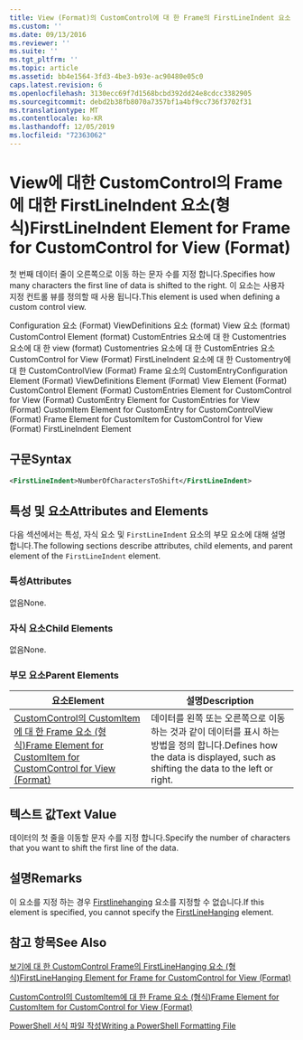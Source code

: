 ```yaml
---
title: View (Format)의 CustomControl에 대 한 Frame의 FirstLineIndent 요소 | Microsoft Docs
ms.custom: ''
ms.date: 09/13/2016
ms.reviewer: ''
ms.suite: ''
ms.tgt_pltfrm: ''
ms.topic: article
ms.assetid: bb4e1564-3fd3-4be3-b93e-ac90480e05c0
caps.latest.revision: 6
ms.openlocfilehash: 3130ecc69f7d1568bcbd392dd24e8cdcc3382905
ms.sourcegitcommit: debd2b38fb8070a7357bf1a4bf9cc736f3702f31
ms.translationtype: MT
ms.contentlocale: ko-KR
ms.lasthandoff: 12/05/2019
ms.locfileid: "72363062"
---
```

# <a name="firstlineindent-element-for-frame-for-customcontrol-for-view-format"></a><span data-ttu-id="25b90-102">View에 대한 CustomControl의 Frame에 대한 FirstLineIndent 요소(형식)</span><span class="sxs-lookup"><span data-stu-id="25b90-102">FirstLineIndent Element for Frame for CustomControl for View (Format)</span></span>

<span data-ttu-id="25b90-103">첫 번째 데이터 줄이 오른쪽으로 이동 하는 문자 수를 지정 합니다.</span><span class="sxs-lookup"><span data-stu-id="25b90-103">Specifies how many characters the first line of data is shifted to the right.</span></span> <span data-ttu-id="25b90-104">이 요소는 사용자 지정 컨트롤 뷰를 정의할 때 사용 됩니다.</span><span class="sxs-lookup"><span data-stu-id="25b90-104">This element is used when defining a custom control view.</span></span>

<span data-ttu-id="25b90-105">Configuration 요소 (Format) ViewDefinitions 요소 (format) View 요소 (format) CustomControl Element (format) CustomEntries 요소에 대 한 Customentries 요소에 대 한 view (format) Customentries 요소에 대 한 CustomEntries 요소 CustomControl for View (Format) FirstLineIndent 요소에 대 한 Customentry에 대 한 CustomControlView (Format) Frame 요소의 CustomEntry</span><span class="sxs-lookup"><span data-stu-id="25b90-105">Configuration Element (Format) ViewDefinitions Element (Format) View Element (Format) CustomControl Element (Format) CustomEntries Element for CustomControl for View (Format) CustomEntry Element for CustomEntries for View (Format) CustomItem Element for CustomEntry for CustomControlView (Format) Frame Element for CustomItem for CustomControl for View (Format) FirstLineIndent Element</span></span>

## <a name="syntax"></a><span data-ttu-id="25b90-106">구문</span><span class="sxs-lookup"><span data-stu-id="25b90-106">Syntax</span></span>

```xml
<FirstLineIndent>NumberOfCharactersToShift</FirstLineIndent>
```

## <a name="attributes-and-elements"></a><span data-ttu-id="25b90-107">특성 및 요소</span><span class="sxs-lookup"><span data-stu-id="25b90-107">Attributes and Elements</span></span>

<span data-ttu-id="25b90-108">다음 섹션에서는 특성, 자식 요소 및 `FirstLineIndent` 요소의 부모 요소에 대해 설명 합니다.</span><span class="sxs-lookup"><span data-stu-id="25b90-108">The following sections describe attributes, child elements, and parent element of the `FirstLineIndent` element.</span></span>

### <a name="attributes"></a><span data-ttu-id="25b90-109">특성</span><span class="sxs-lookup"><span data-stu-id="25b90-109">Attributes</span></span>

<span data-ttu-id="25b90-110">없음</span><span class="sxs-lookup"><span data-stu-id="25b90-110">None.</span></span>

### <a name="child-elements"></a><span data-ttu-id="25b90-111">자식 요소</span><span class="sxs-lookup"><span data-stu-id="25b90-111">Child Elements</span></span>

<span data-ttu-id="25b90-112">없음</span><span class="sxs-lookup"><span data-stu-id="25b90-112">None.</span></span>

### <a name="parent-elements"></a><span data-ttu-id="25b90-113">부모 요소</span><span class="sxs-lookup"><span data-stu-id="25b90-113">Parent Elements</span></span>

|<span data-ttu-id="25b90-114">요소</span><span class="sxs-lookup"><span data-stu-id="25b90-114">Element</span></span>|<span data-ttu-id="25b90-115">설명</span><span class="sxs-lookup"><span data-stu-id="25b90-115">Description</span></span>|
|-------------|-----------------|
|[<span data-ttu-id="25b90-116">CustomControl의 CustomItem에 대 한 Frame 요소 (형식)</span><span class="sxs-lookup"><span data-stu-id="25b90-116">Frame Element for CustomItem for CustomControl for View (Format)</span></span>](./frame-element-for-customitem-for-customcontrol-for-view-format.md)|<span data-ttu-id="25b90-117">데이터를 왼쪽 또는 오른쪽으로 이동 하는 것과 같이 데이터를 표시 하는 방법을 정의 합니다.</span><span class="sxs-lookup"><span data-stu-id="25b90-117">Defines how the data is displayed, such as shifting the data to the left or right.</span></span>|

## <a name="text-value"></a><span data-ttu-id="25b90-118">텍스트 값</span><span class="sxs-lookup"><span data-stu-id="25b90-118">Text Value</span></span>

<span data-ttu-id="25b90-119">데이터의 첫 줄을 이동할 문자 수를 지정 합니다.</span><span class="sxs-lookup"><span data-stu-id="25b90-119">Specify the number of characters that you want to shift the first line of the data.</span></span>

## <a name="remarks"></a><span data-ttu-id="25b90-120">설명</span><span class="sxs-lookup"><span data-stu-id="25b90-120">Remarks</span></span>

<span data-ttu-id="25b90-121">이 요소를 지정 하는 경우 [Firstlinehanging](./firstlinehanging-element-for-frame-for-customcontrol-for-view-format.md) 요소를 지정할 수 없습니다.</span><span class="sxs-lookup"><span data-stu-id="25b90-121">If this element is specified, you cannot specify the [FirstLineHanging](./firstlinehanging-element-for-frame-for-customcontrol-for-view-format.md) element.</span></span>

## <a name="see-also"></a><span data-ttu-id="25b90-122">참고 항목</span><span class="sxs-lookup"><span data-stu-id="25b90-122">See Also</span></span>

[<span data-ttu-id="25b90-123">보기에 대 한 CustomControl Frame의 FirstLineHanging 요소 (형식)</span><span class="sxs-lookup"><span data-stu-id="25b90-123">FirstLineHanging Element for Frame for CustomControl for View (Format)</span></span>](./firstlinehanging-element-for-frame-for-customcontrol-for-view-format.md)

[<span data-ttu-id="25b90-124">CustomControl의 CustomItem에 대 한 Frame 요소 (형식)</span><span class="sxs-lookup"><span data-stu-id="25b90-124">Frame Element for CustomItem for CustomControl for View (Format)</span></span>](./frame-element-for-customitem-for-customcontrol-for-view-format.md)

[<span data-ttu-id="25b90-125">PowerShell 서식 파일 작성</span><span class="sxs-lookup"><span data-stu-id="25b90-125">Writing a PowerShell Formatting File</span></span>](./writing-a-powershell-formatting-file.md)
